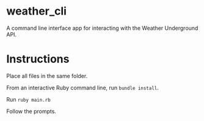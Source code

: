 # weather_cli
A command line interface app for interacting with the Weather Underground API.

# Instructions

Place all files in the same folder.

From an interactive Ruby command line, run `bundle install`.

Run `ruby main.rb`

Follow the prompts.
